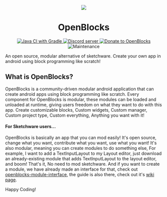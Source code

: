 <p align="center">
  <img src="https://avatars.githubusercontent.com/u/79303186?s=150&v=4">
</p>

<h1 align="center">OpenBlocks</h1>

<p align="center">
  <a href="https://github.com/OpenBlocksTeam/openblocks-app/actions/workflows/gradle.yml">
    <img src="https://github.com/OpenBlocksTeam/openblocks-app/actions/workflows/gradle.yml/badge.svg" alt="Java CI with Gradle"/>
  </a>
  <a href="https://openblocks.tk/invite">
    <img src="https://img.shields.io/discord/812214674669830154" alt="Discord server">
  </a>
  <a href="https://liberapay.com/OpenBlocks">
    <img src="https://img.shields.io/liberapay/patrons/OpenBlocks" alt="Donate to OpenBlocks"/>
  </a>
  <img alt="Maintenance" src="https://img.shields.io/maintenance/yes/2021">
</p>

An open source, modular alternative of sketchware. Create your own app in android using block programming like scratch!

## What is OpenBlocks?
OpenBlocks is a community-driven modular android application that can create android apps using block programming like scratch. Every component for OpenBlocks is modular, these modules can be loaded and unloaded at runtime, giving users freedom on what they want to do with this app. Create customizable blocks, Custom widgets, Custom manager, Custom project type, Custom everything, Anything you want with it!

#### For Sketchware users...
OpenBlocks is basically an app that you can mod easily! It's open source, change what you want, contribute what you want, use what you want! It's also modular, meaning you can create modules to do something else, For example, I want to add a TextInputLayout to my Layout editor, just download an already-existing module that adds TextInputLayout to the layout editor, and boom! That's it, No need to mod sketchware. And if you want to create a module, we have already made an interface for that, check out [openblocks-module-interface](https://github.com/OpenBlocksTeam/openblocks-module-interface), the guide is also there, check out it's [wiki page](https://github.com/OpenBlocksTeam/openblocks-module-communicator/wiki/Initial-Idea).

Happy Coding!
